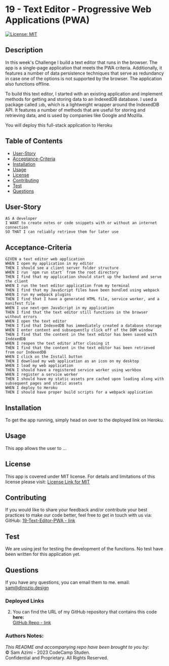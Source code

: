 # 19 - Text Editor - Progressive Web Applications (PWA)

[![License: MIT](https://img.shields.io/badge/License-MIT-lightblue.svg)](https://opensource.org/licenses/MIT)

## Description
In this week's Challenge I build a text editor that runs in the browser. The app is a single-page application that meets the PWA criteria. Additionally, it features a number of data persistence techniques that serve as redundancy in case one of the options is not supported by the browser. The application also functions offline.

To build this text editor, I started with an existing application and implement methods for getting and storing data to an IndexedDB database. I used a package called `idb`, which is a lightweight wrapper around the IndexedDB API. It features a number of methods that are useful for storing and retrieving data, and is used by companies like Google and Mozilla.

You will deploy this full-stack application to Heroku

## Table of Contents
- [User-Story](#user-story)
- [Acceptance-Criteria](#acceptance-criteria)
- [Installation](#installation)
- [Usage](#usage)
- [License](#license)
- [Contributing](#contributing)
- [Test](#test)
- [Questions](#questions)

## User-Story

```
AS A developer
I WANT to create notes or code snippets with or without an internet connection
SO THAT I can reliably retrieve them for later use
```


## Acceptance-Criteria

```
GIVEN a text editor web application
WHEN I open my application in my editor
THEN I should see a client server folder structure
WHEN I run `npm run start` from the root directory
THEN I find that my application should start up the backend and serve the client
WHEN I run the text editor application from my terminal
THEN I find that my JavaScript files have been bundled using webpack
WHEN I run my webpack plugins
THEN I find that I have a generated HTML file, service worker, and a manifest file
WHEN I use next-gen JavaScript in my application
THEN I find that the text editor still functions in the browser without errors
WHEN I open the text editor
THEN I find that IndexedDB has immediately created a database storage
WHEN I enter content and subsequently click off of the DOM window
THEN I find that the content in the text editor has been saved with IndexedDB
WHEN I reopen the text editor after closing it
THEN I find that the content in the text editor has been retrieved from our IndexedDB
WHEN I click on the Install button
THEN I download my web application as an icon on my desktop
WHEN I load my web application
THEN I should have a registered service worker using workbox
WHEN I register a service worker
THEN I should have my static assets pre cached upon loading along with subsequent pages and static assets
WHEN I deploy to Heroku
THEN I should have proper build scripts for a webpack application
```

## Installation
To get the app running, simply head on over to the deployed link on Heroku.


## Usage
This app allows the user to ...

## License
This app is covered under MIT license. For details and limitations of this license please visit:
[License Link for MIT](https://opensource.org/licenses/MIT)


## Contributing
If you would like to share your feedback and/or contribute your best practices to make our code better, feel free to get in touch with us via:
  GitHub: [19-Text-Editor-PWA - link](https://github.com/dinozio-design/19-Text-Editor-PWA)<br>

## Test
We are using jest for testing the development of the functions. No test have been written for this application yet.
<br>

## Questions
If you have any questions, you can email them to me.
  email: <sam@dinozio.design><br>

### Deployed Links

<!-- 1. You can find the video walkthrough of a typical user flow of the application **here:** <br>
[13-E-Commerce-Back-End-ORM - vid 1 -  starting and seeding db + Category CRUDs](https://drive.google.com/file/d/1e2YqTp9xwSMpd87m7aM-Vn1WWebHmbXy/view)<br>
[13-E-Commerce-Back-End-ORM - vid 2 balance of CRUDs for products and tags](https://drive.google.com/file/d/1sNlSMLtALR2E1cHLw3cr7YZUAiKvK0Jh/view)<br> -->


2. You can find the URL of my GitHub repository that contains this code **here:** <br>[GitHub Repo - link](https://github.com/dinozio-design/19-Text-Editor-PWA)

### Authors Notes: 
  _This README and accompanying repo have been brought to you by:_<br>© Sam Azimi - 2023 CodeCamp Studen.<br>Confidential and Proprietary. All Rights Reserved.